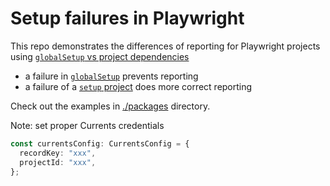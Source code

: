 # Setup failures in Playwright

This repo demonstrates the differences of reporting for Playwright projects using [`globalSetup` vs project dependencies](https://playwright.dev/docs/test-global-setup-teardown)

- a failure in [`globalSetup`](./packages/global-setup/) prevents reporting
- a failure of a [`setup` project](./packages/project-dependencies/) does more correct reporting

Check out the examples in [./packages](./packages/) directory.

Note: set proper Currents credentials

```ts
const currentsConfig: CurrentsConfig = {
  recordKey: "xxx",
  projectId: "xxx",
};
```
